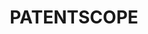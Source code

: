 ---
layout: default
cost: None
description: The PATENTSCOPE database provides access to international Patent Cooperation
  Treaty (PCT) applications in full text format on the day of publication, as well
  as to patent documents of participating national and regional patent offices.
documentation: https://patentscope.wipo.int/search/en/help/help.jsf
last_edit: 10/13/2021
location: https://www.wipo.int/patentscope/en/
maintained_by: WIPO
record_creation_timestamp: 10/13/2021
shortname: patentscope
tags:
- patents
- ' legal'
timeframe: 1978-2021
title: PATENTSCOPE
uuid: 3360e0a5-ee9b-47d3-91df-9348b86af0cf
---